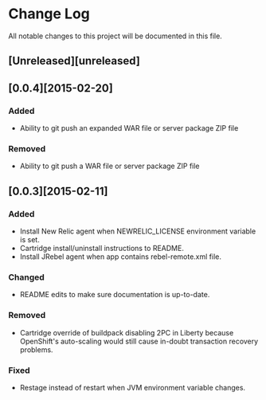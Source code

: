 # Change Log
All notable changes to this project will be documented in this file.

## [Unreleased][unreleased]

## [0.0.4][2015-02-20]
### Added
- Ability to git push an expanded WAR file or server package ZIP file

### Removed
- Ability to git push a WAR file or server package ZIP file

## [0.0.3][2015-02-11]
### Added
- Install New Relic agent when NEWRELIC_LICENSE environment variable is set.
- Cartridge install/uninstall instructions to README.
- Install JRebel agent when app contains rebel-remote.xml file.

### Changed
- README edits to make sure documentation is up-to-date.

### Removed
- Cartridge override of buildpack disabling 2PC in Liberty because OpenShift's auto-scaling would still cause in-doubt transaction recovery problems.

### Fixed
- Restage instead of restart when JVM environment variable changes.

[buildpack changelog]: https://github.com/cloudfoundry/ibm-websphere-liberty-buildpack
